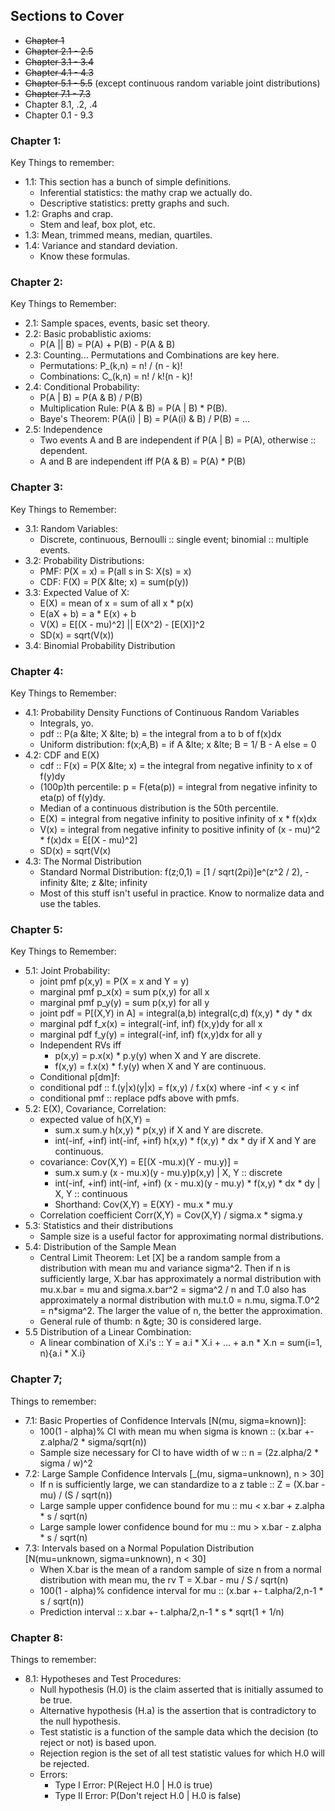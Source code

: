 ## Sections to Cover
- ~~Chapter 1~~
- ~~Chapter 2.1 - 2.5~~
- ~~Chapter 3.1 - 3.4~~
- ~~Chapter 4.1 - 4.3~~
- ~~Chapter 5.1 - 5.5~~ (except continuous random variable joint distributions)
- ~~Chapter 7.1 - 7.3~~
- Chapter 8.1, .2, .4
- Chapter 0.1 - 9.3

### Chapter 1:
Key Things to remember:
- 1.1: This section has a bunch of simple definitions.
  - Inferential statistics: the mathy crap we actually do.
  - Descriptive statistics: pretty graphs and such.
- 1.2: Graphs and crap.
  - Stem and leaf, box plot, etc.
- 1.3: Mean, trimmed means, median, quartiles.
- 1.4: Variance and standard deviation.
  - Know these formulas.

### Chapter 2:
Key Things to Remember:
- 2.1: Sample spaces, events, basic set theory.
- 2.2: Basic probablistic axioms:
  - P(A || B) = P(A) + P(B) - P(A &amp; B)
- 2.3: Counting... Permutations and Combinations are key here.
  - Permutations: P_(k,n) = n! / (n - k)!
  - Combinations: C_(k,n) = n! / k!(n - k)!
- 2.4: Conditional Probability:
  - P(A | B) = P(A &amp; B) / P(B)
  - Multiplication Rule: P(A &amp; B) = P(A | B) * P(B).
  - Baye's Theorem: P(A(i) | B) = P(A(i) &amp; B) / P(B) = ...
- 2.5: Independence
  - Two events A and B are independent if P(A | B) = P(A), otherwise ::
    dependent.
  - A and B are independent iff P(A &amp; B) = P(A) * P(B)

### Chapter 3:
Key Things to Remember:
- 3.1: Random Variables:
  - Discrete, continuous, Bernoulli :: single event; binomial :: multiple
      events.
- 3.2: Probability Distributions:
  - PMF: P(X = x) = P(all s in S: X(s) = x)
  - CDF: F(X) = P(X &lte; x) = sum(p(y))
- 3.3: Expected Value of X:
  - E(X) = mean of x = sum of all x * p(x)
  - E(aX + b) = a * E(x) + b
  - V(X) = E[(X - mu)^2] || E(X^2) - [E(X)]^2
  - SD(x) = sqrt(V(x))
- 3.4: Binomial Probability Distribution

### Chapter 4:
Key Things to Remember:
- 4.1: Probability Density Functions of Continuous Random Variables
  - Integrals, yo.
  - pdf :: P(a &lte; X &lte; b) = the integral from a to b of f(x)dx
  - Uniform distribution: f(x;A,B) = if A &lte; x &lte; B = 1/ B - A else = 0
- 4.2: CDF and E(X) 
  - cdf :: F(x) = P(X &lte; x) = the integral from negative infinity to x of
      f(y)dy
  - (100p)th percentile: p = F(eta(p)) = integral from negative infinity to
      eta(p) of f(y)dy.
  - Median of a continuous distribution is the 50th percentile.
  - E(X) = integral from negative infinity to positive infinity of x * f(x)dx
  - V(x) = integral from negative infinity to positive infinity of (x - mu)^2 *
      f(x)dx = E[(X - mu)^2]
  - SD(x) = sqrt(V(x)
- 4.3: The Normal Distribution
  - Standard Normal Distribution: f(z;0,1) = [1 / sqrt(2pi)]e^(z^2 / 2),
    -infinity &lte; z &lte; infinity
  - Most of this stuff isn't useful in practice. Know to normalize data and use
    the tables.

### Chapter 5:
Key Things to Remember:
- 5.1: Joint Probability:
  - joint pmf p(x,y) = P(X = x and Y = y)
  - marginal pmf p_x(x) = sum p(x,y) for all x
  - marginal pmf p_y(y) = sum p(x,y) for all y
  - joint pdf = P[(X,Y) in A] = integral(a,b) integral(c,d) f(x,y) * dy * dx
  - marginal pdf f_x(x) = integral(-inf, inf) f(x,y)dy for all x
  - marginal pdf f_y(y) = integral(-inf, inf) f(x,y)dx for all y
  - Independent RVs iff
    - p(x,y) = p.x(x) * p.y(y) when X and Y are discrete.
    - f(x,y) = f.x(x) * f.y(y) when X and Y are continuous.
  - Conditional p[dm]f:
  - conditional pdf :: f.(y|x)(y|x) = f(x,y) / f.x(x) where -inf &lt; y &lt; inf
  - conditional pmf :: replace pdfs above with pmfs.
- 5.2: E(X), Covariance, Correlation:
  - expected value of h(X,Y) = 
    - sum.x sum.y h(x,y) * p(x,y) if X and Y are
      discrete.
    - int(-inf, +inf) int(-inf, +inf) h(x,y) * f(x,y) * dx * dy if X and Y are
      continuous.
  - covariance: Cov(X,Y) = E[(X -mu.x)(Y - mu.y)] =
    - sum.x sum.y (x - mu.x)(y - mu.y)p(x,y) | X, Y :: discrete
    - int(-inf, +inf) int(-inf, +inf) (x - mu.x)(y - mu.y) * f(x,y) * dx * dy |
      X, Y :: continuous
    - Shorthand: Cov(X,Y) = E(XY) - mu.x * mu.y
  - Correlation coefficient Corr(X,Y) = Cov(X,Y) / sigma.x * sigma.y
- 5.3: Statistics and their distributions
  - Sample size is a useful factor for approximating normal distributions.
- 5.4: Distribution of the Sample Mean
  - Central Limit Theorem: Let [X] be a random sample from a distribution with
    mean mu and variance sigma^2. Then if n is sufficiently large, X.bar has
    approximately a normal distribution with mu.x.bar = mu and sigma.x.bar^2 =
    sigma^2 / n and T.0 also has approximately a normal distribution with
    mu.t.0 = n.mu, sigma.T.0^2 = n*sigma^2. The larger the value of n, the
    better the approximation.
  - General rule of thumb: n &gte; 30 is considered large.
- 5.5 Distribution of a Linear Combination:
  - A linear combination of X.i's :: Y = a.i * X.i + ... + a.n * X.n = sum(i=1,
      n){a.i * X.i}

### Chapter 7;
Things to remember:
- 7.1: Basic Properties of Confidence Intervals [N(mu, sigma=known)]:
  - 100(1 - alpha)% CI with mean mu when sigma is known :: (x.bar +- z.alpha/2 *
      sigma/sqrt(n))
  - Sample size necessary for CI to have width of w :: n = (2z.alpha/2 * sigma /
      w)^2
- 7.2: Large Sample Confidence Intervals [_(mu, sigma=unknown), n &gt; 30]
  - If n is sufficiently large, we can standardize to a z table :: Z = (X.bar -
      mu) / (S / sqrt(n))
  - Large sample upper confidence bound for mu :: mu &lt; x.bar + z.alpha * s /
      sqrt(n)
  - Large sample lower confidence bound for mu :: mu &gt; x.bar - z.alpha * s /
      sqrt(n)
- 7.3: Intervals based on a Normal Population Distribution [N(mu=unknown,
    sigma=unknown), n &lt; 30]
  - When X.bar is the mean of a random sample of size n from a normal
      distribution with mean mu, the rv T = X.bar - mu / S / sqrt(n)
  - 100(1 - alpha)% confidence interval for mu :: (x.bar +- t.alpha/2,n-1 * s /
      sqrt(n))
  - Prediction interval :: x.bar +- t.alpha/2,n-1 * s * sqrt(1 + 1/n)

### Chapter 8:
Things to remember:
- 8.1: Hypotheses and Test Procedures:
  - Null hypothesis (H.0) is the claim asserted that is initially assumed to be
    true.
  - Alternative hypothesis (H.a) is the assertion that is contradictory to the
    null hypothesis.
  - Test statistic is a function of the sample data which the decision (to
    reject or not) is based upon.
  - Rejection region is the set of all test statistic values for which H.0 will
    be rejected.
  - Errors:
    - Type I Error: P(Reject H.0 | H.0 is true)
    - Type II Error: P(Don't reject H.0 | H.0 is false)
